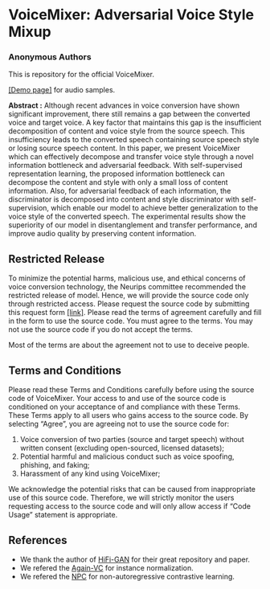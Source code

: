 # VoiceMixer: Adversarial Voice Style Mixup
### Anonymous Authors

This is repository for the official VoiceMixer.

[[Demo page]](https://anonymous-speech.github.io/voicemixer/index.html) for audio samples.

**Abstract :**
    Although recent advances in voice conversion have shown significant improvement, there still remains a gap between the converted voice and target voice. A key factor that maintains this gap is the insufficient decomposition of content and voice style from the source speech. This insufficiency leads to the converted speech containing source speech style or losing source speech content. In this paper, we present VoiceMixer which can effectively decompose and transfer voice style through a novel information bottleneck and adversarial feedback. With self-supervised representation learning, the proposed information bottleneck can decompose the content and style with only a small loss of content information. Also, for adversarial feedback of each information, the discriminator is decomposed into content and style discriminator with self-supervision, which enable our model to achieve better generalization to the voice style of the converted speech. The experimental results show the superiority of our model in disentanglement and transfer performance, and improve audio quality by preserving content information.

## Restricted Release
To minimize the potential harms, malicious use, and ethical concerns of voice conversion technology, 
the Neurips committee recommended the restricted release of model. 
Hence, we will provide the source code only through restricted access. 
Please request the source code by submitting this request form [[link]](https://docs.google.com/forms/d/e/1FAIpQLSclucpFYwApJ08guviKlLo9a9pFZk5nwmTQwIk5mrCvIgQI7g/viewform?usp=sf_link). 
Please read the terms of agreement carefully and fill in the form to use the source code. 
You must agree to the terms. You may not use the source code if you do not accept the terms.

Most of the terms are about the agreement not to use to deceive people.

## Terms and Conditions
Please read these Terms and Conditions carefully before using the source code of VoiceMixer. 
Your access to and use of the source code is conditioned on your acceptance of and compliance with these Terms. These Terms apply to all users who gains access to the source code. By selecting “Agree”, you are agreeing not to use the source code for: 
1.	Voice conversion of two parties (source and target speech) without written consent (excluding open-sourced, licensed datasets);
2.	Potential harmful and malicious conduct such as voice spoofing, phishing, and faking;
3.	Harassment of any kind using VoiceMixer;  
  
We acknowledge the potential risks that can be caused from inappropriate use of this source code. Therefore, we will strictly monitor the users requesting access to the source code and will only allow access if “Code Usage” statement is appropriate. 


## References
* We thank the author of [HiFi-GAN](https://github.com/jik876/hifi-gan) for their great repository and paper.
* We refered the [Again-VC](https://github.com/KimythAnly/AGAIN-VC) for instance normalization.
* We refered the [NPC](https://github.com/Alexander-H-Liu/NPC) for non-autoregressive contrastive learning.
